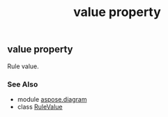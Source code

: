 ﻿---
title: value property
second_title: Aspose.Diagram for Python via .NET API References
description: 
type: docs
weight: 40
url: /python-net/aspose.diagram/rulevalue/value/
is_root: false
---

## value property


Rule value.

### See Also
* module [aspose.diagram](../../)
* class [RuleValue](/diagram/python-net/aspose.diagram/rulevalue)
